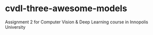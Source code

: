 # cvdl-three-awesome-models
Assignment 2 for Computer Vision &amp; Deep Learning course in Innopolis University
